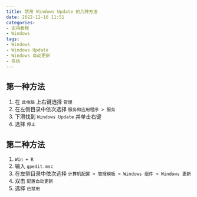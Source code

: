 ```yaml
---
title: 禁用 Windows Update 的几种方法
date: 2022-12-16 11:51
categories:
- 实用教程
- Windows
tags:
- Windows
- Windows Update
- Windows 自动更新
- 系统
---
```


## 第一种方法
1. 在 `此电脑` 上右键选择 `管理`
2. 在左侧目录中依次选择 `服务和应用程序 > 服务`
4. 下滑找到 `Windows Update` 并单击右键
5. 选择 `停止`

## 第二种方法
1. `Win + R`
2. 输入 `gpedit.msc`
3. 在左侧目录中依次选择 `计算机配置 > 管理模板 > Windows 组件 > Windows 更新`
4. 双击 `配置自动更新`
5. 选择 `已禁用`

<script src="https://giscus.app/client.js"
        data-repo="XyzComments/blog.xyz8848.com"
        data-repo-id="R_kgDOHq8Hag"
        data-category="Comments"
        data-category-id="DIC_kwDOHq8Has4CQRHf"
        data-mapping="pathname"
        data-reactions-enabled="1"
        data-emit-metadata="0"
        data-input-position="top"
        data-theme="light"
        data-lang="zh-CN"
        crossorigin="anonymous"
        async>
</script>